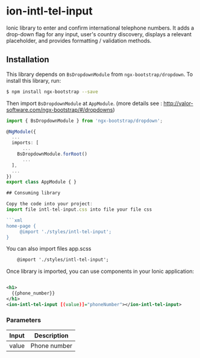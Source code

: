 # ion-intl-tel-input

Ionic library to enter and confirm international telephone numbers. It adds a drop-down flag for any input, user's country discovery, displays a relevant placeholder, and provides formatting / validation methods.


## Installation

This library depends on `BsDropdownModule` from `ngx-bootstrap/dropdown`.
To install this library, run:
```bash
$ npm install ngx-bootstrap --save
```
Then import `BsDropdownModule` at `AppModule`. (more details see : http://valor-software.com/ngx-bootstrap/#/dropdowns)

```typescript
import { BsDropdownModule } from 'ngx-bootstrap/dropdown';

@NgModule({
  ...
  imports: [
      ...
    BsDropdownModule.forRoot()
      ...
  ],
  ...
})
export class AppModule { }

## Consuming library

Copy the code into your project:
import file intl-tel-input.css into file your file css

```xml
home-page {
     @import './styles/intl-tel-input';
}

```
You can also import files app.scss

```xml
    @import './styles/intl-tel-input';
```
 
Once library is imported, you can use components in your Ionic application:

```xml

<h1>
  {{phone_number}}
</h1>
<ion-intl-tel-input [(value)]="phoneNumber"></ion-intl-tel-input>
```

### Parameters

| Input | Description |
| ------ | ------ |
| value | Phone number |
